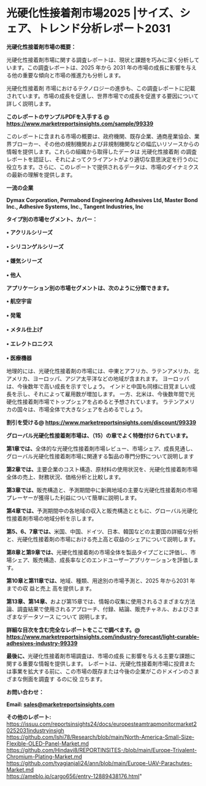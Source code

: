 # 光硬化性接着剤市場2025 |サイズ、シェア、トレンド分析レポート2031

<strong><b>光硬化性接着剤市場の概要：</b></strong>

光硬化性接着剤市場に関する調査レポートは、現状と課題を巧みに深く分析しています。この調査レポートは、2025 年から 2031 年の市場の成長に影響を与える他の重要な傾向と市場の推進力も分析します。

光硬化性接着剤 市場におけるテクノロジーの進歩も、この調査レポートに記載されています。市場の成長を促進し、世界市場での成長を促進する要因について詳しく説明します。

<strong>このレポートのサンプルPDFを入手する @ <a href=https://www.marketreportsinsights.com/sample/99339>https://www.marketreportsinsights.com/sample/99339</a></strong>

このレポートに含まれる市場の概要は、政府機関、既存企業、通商産業協会、業界ブローカー、その他の規制機関および非規制機関などの幅広いリソースからの情報を提供します。これらの組織から取得したデータは 光硬化性接着剤 の調査レポートを認証し、それによってクライアントがより適切な意思決定を行うのに役立ちます。さらに、このレポートで提供されるデータは、市場のダイナミクスの最新の理解を提供します。

<strong>一流の企業</strong>

<strong><b>Dymax Corporation, Permabond Engineering Adhesives Ltd, Master Bond Inc., Adhesive Systems, Inc., Tangent Industries, Inc</b></strong>

<strong><b>タイプ別の市場セグメント、カバー：</b></strong>

<strong>• アクリルシリーズ<br><br>• シリコンゲルシリーズ<br><br>• 嫌気シリーズ<br><br>• 他人</strong>

<strong><b>アプリケーション別の市場セグメントは、次のように分類できます。</b></strong>

<strong>• 航空宇宙<br><br>• 発電<br><br>• メタル仕上げ<br><br>• エレクトロニクス<br><br>• 医療機器</strong>

 地理的には、光硬化性接着剤の市場には、中東とアフリカ、ラテンアメリカ、北アメリカ、ヨーロッパ、アジア太平洋などの地域が含まれます。 ヨーロッパは、今後数年で高い成長を示すでしょう。 インドと中国も同様に目覚ましい成長を示し、それによって雇用数が増加します。 一方、北米は、今後数年間で光硬化性接着剤市場でトップシェアを占めると予想されています。 ラテンアメリカの国々は、市場全体で大きなシェアを占めるでしょう。

<strong>割引を受ける@ <a href=https://www.marketreportsinsights.com/discount/99339>https://www.marketreportsinsights.com/discount/99339</a></strong>

<strong><b>グローバル光硬化性接着剤市場は、（15）の章でよく特徴付けられています。</b></strong>

<strong><b>第</b></strong><strong><b>1章では、</b></strong>全体的な光硬化性接着剤市場レビュー、市場シェア、成長見通し、グローバル光硬化性接着剤市場に関連する製品の専門分野について説明します

<strong><b>第2章では、</b></strong>主要企業のコスト構造、原材料の使用状況を、光硬化性接着剤市場全体の売上、財務状況、価格分析と比較します。

<strong><b>第3章では、</b></strong>販売構造と、予測期間中に新興地域の主要な光硬化性接着剤の市場プレーヤーが獲得した利益について簡単に説明します。

<strong><b>第4章では、</b></strong>予測期間中の各地域の収入と販売構造とともに、グローバル光硬化性接着剤市場の地域分析を示します。

<strong><b>第5、6、7章では、</b></strong>米国、中国、ドイツ、日本、韓国などの主要国の詳細な分析と、光硬化性接着剤の市場における売上高と収益のシェアについて説明します。

<strong><b>第8章と第9章では、</b></strong>光硬化性接着剤の市場全体を製品タイプごとに評価し、市場シェア、販売構造、成長率などのエンドユーザーアプリケーションを評価します。

<strong><b>第10章と第11章では、</b></strong>地域、種類、用途別の市場予測と、2025 年から2031 年までの収 益と売上 高を提供します。

<strong><b>第13章、第14章、</b></strong>および第15章では、情報の収集に使用されるさまざまな方法論、調査結果で使用されるアプローチ、付録、結論、販売チャネル、およびさまざまなデータソース について 説明します。

<strong>詳細な目次を含む完全なレポートをここで調べます。@ <a href=https://www.marketreportsinsights.com/industry-forecast/light-curable-adhesives-industry-99339>https://www.marketreportsinsights.com/industry-forecast/light-curable-adhesives-industry-99339</a></strong>

<strong><b>最後に、</b></strong>光硬化性接着剤市場調査は、市場の成長 に影響を</a>与える主要な課題に関する重要な情報を提供します。 レポートは、光硬化性接着剤市場に投資または事業を拡大する前に、この市場の既存または今後の企業がこのドメインのさまざまな側面を調査す るのに役 立ちます。

<strong><b>お問い合わせ：</b></strong>

<strong>Email: </strong><a href=mailto:sales@marketreportsinsights.com><strong>sales@marketreportsinsights.com</strong></a>

<strong>その他のレポート:</strong>
<br>
<a href=https://issuu.com/reportsinsights24/docs/europesteamtrapmonitormarket20252031industryinsigh>https://issuu.com/reportsinsights24/docs/europesteamtrapmonitormarket20252031industryinsigh</a>
<br>
<a href=https://github.com/Ishi78/Research/blob/main/North-America-Small-Size-Flexible-OLED-Panel-Market.md>https://github.com/Ishi78/Research/blob/main/North-America-Small-Size-Flexible-OLED-Panel-Market.md</a>
<br>
<a href=https://github.com/Hindavi8/REPORTINSITES-/blob/main/Europe-Trivalent-Chromium-Plating-Market.md>https://github.com/Hindavi8/REPORTINSITES-/blob/main/Europe-Trivalent-Chromium-Plating-Market.md</a>
<br>
<a href=https://github.com/tyagianjali24/ann/blob/main/Europe-UAV-Parachutes-Market.md>https://github.com/tyagianjali24/ann/blob/main/Europe-UAV-Parachutes-Market.md</a>
<br>
<a href=https://ameblo.jp/cargo656/entry-12889438176.html>https://ameblo.jp/cargo656/entry-12889438176.html</a>"
